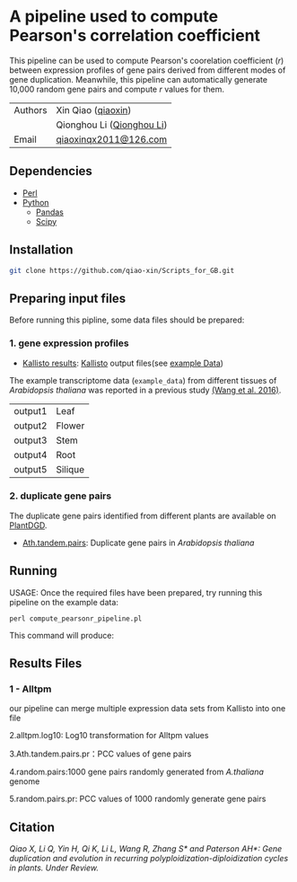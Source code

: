 # A pipeline used to compute Pearson's correlation coefficient  

This pipeline can be used to compute Pearson's coorelation coefficient (*r*) between expression profiles of gene pairs derived from different modes of gene duplication. Meanwhile, this pipeline can automatically generate 10,000 random gene pairs and compute *r* values for them.

| | |
| --- | --- |
| Authors | Xin Qiao ([qiaoxin](https://github.com/qiao-xin)) |
| | Qionghou Li ([Qionghou Li](https://github.com/LQHHHHH)) |
| Email   | <qiaoxinqx2011@126.com> |

## Dependencies
- [Perl](https://www.perl.org/)
- [Python](https://www.python.org/)
  - [Pandas](http://pandas.pydata.org/)
  - [Scipy](https://www.scipy.org/)
 
 ## Installation

```bash
git clone https://github.com/qiao-xin/Scripts_for_GB.git
```

## Preparing input files

Before running this pipline, some data files should be prepared:

### 1. gene expression profiles

- [Kallisto results](https://github.com/qiao-xin/Scripts_for_GB/tree/master/compute_pearson_r/example_data): [Kallisto](http://pachterlab.github.io/kallisto/about.html) output files(see [example Data](https://github.com/qiao-xin/Scripts_for_GB/tree/master/compute_pearson_r/example_data))

The example transcriptome data (```example_data```) from different tissues of  *Arabidopsis thaliana*  was reported in a previous study [(Wang et al. 2016)](http://www.plantphysiol.org/content/172/1/427.abstract). 

|||
| --- | --- |
| output1 | Leaf |
| output2 | Flower |
| output3 | Stem |
| output4 | Root |
| output5 | Silique |

### 2. duplicate gene pairs

The duplicate gene pairs identified from different plants are available on [PlantDGD]().

- [Ath.tandem.pairs](https://github.com/qiao-xin/Scripts_for_GB/blob/master/compute_pearson_r/Ath.tandem.pairs): Duplicate gene pairs in *Arabidopsis thaliana* 


## Running

USAGE:
Once the required files have been prepared, try running this pipeline on the example data:
```coding
perl compute_pearsonr_pipeline.pl
```
This command will produce:

## Results Files


### 1 - Alltpm
our pipeline can merge multiple expression data sets from Kallisto into one file

2.alltpm.log10: Log10 transformation for Alltpm values

3.Ath.tandem.pairs.pr：PCC values of gene pairs

4.random.pairs:1000 gene pairs randomly generated from *A.thaliana* genome

5.random.pairs.pr: PCC values of 1000 randomly generate gene pairs

## Citation
*Qiao X, Li Q, Yin H, Qi K, Li L, Wang R, Zhang S\* and Paterson AH\*: Gene duplication and evolution in recurring polyploidization-diploidization cycles in plants. Under Review.*
